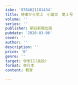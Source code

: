 ```yaml
---
isbn: '9784021101434'
title: 時事から学ぶ　小論文　第１号
volume: ''
series: ''
publisher: 朝日新聞出版
pubdate: '2020-03-06'
cover: ''
author: ''
description: ''
price: '0'
genre: ''
target: 学参II(高校)
format: 単行本
content: 教育

---
```

